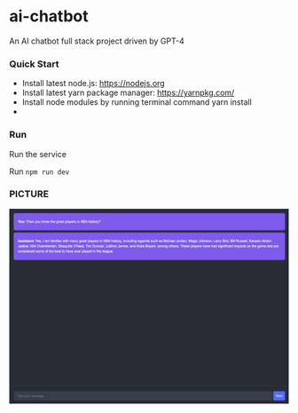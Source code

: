# ai-chatbot

An AI chatbot full stack project driven by GPT-4

### Quick Start

-   Install latest node.js: https://nodejs.org​
-   Install latest yarn package manager: https://yarnpkg.com/​
-   Install node modules by running terminal command yarn install
-

### Run

Run the service

Run `npm run dev`

### PICTURE

![DEMO](./doc/PIC.jpeg)
